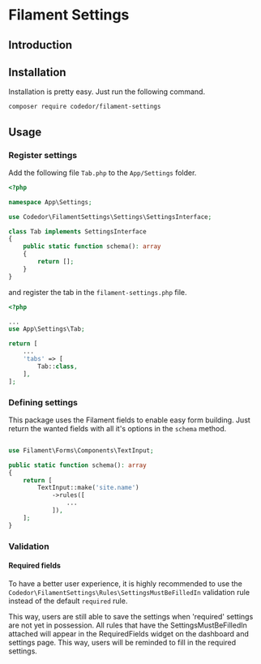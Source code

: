 # Filament Settings

## Introduction

## Installation

Installation is pretty easy. Just run the following command.

```bash
composer require codedor/filament-settings
```

## Usage

### Register settings

Add the following file `Tab.php` to the `App/Settings` folder.

```php
<?php

namespace App\Settings;

use Codedor\FilamentSettings\Settings\SettingsInterface;

class Tab implements SettingsInterface
{
    public static function schema(): array
    {
        return [];
    }
}
```

and register the tab in the `filament-settings.php` file.

```php
<?php

...
use App\Settings\Tab;

return [
    ...
    'tabs' => [
        Tab::class,
    ],
];
```

### Defining settings

This package uses the Filament fields to enable easy form building. Just return the wanted fields with all it's options
in the `schema` method.

```php

use Filament\Forms\Components\TextInput;

public static function schema(): array
{
    return [
        TextInput::make('site.name')
            ->rules([
                ...
            ]),  
    ];
}
```

### Validation

#### Required fields

To have a better user experience, it is highly recommended to use
the `Codedor\FilamentSettings\Rules\SettingsMustBeFilledIn` validation rule instead of the default `required` rule.

This way, users are still able to save the settings when 'required' settings are not yet in possession.
All rules that have the SettingsMustBeFilledIn attached will appear in the RequiredFields widget on the dashboard and
settings page. This way, users will be reminded to fill in the required settings. 

